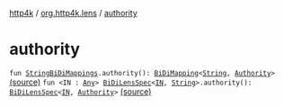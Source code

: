 [http4k](../index.md) / [org.http4k.lens](index.md) / [authority](./authority.md)

# authority

`fun `[`StringBiDiMappings`](-string-bi-di-mappings/index.md)`.authority(): `[`BiDiMapping`](-bi-di-mapping/index.md)`<`[`String`](https://kotlinlang.org/api/latest/jvm/stdlib/kotlin/-string/index.html)`, `[`Authority`](../org.http4k.cloudnative.env/-authority/index.md)`>` [(source)](https://github.com/http4k/http4k/blob/master/http4k-cloudnative/src/main/kotlin/org/http4k/lens/cloudNativeExt.kt#L11)
`fun <IN : `[`Any`](https://kotlinlang.org/api/latest/jvm/stdlib/kotlin/-any/index.html)`> `[`BiDiLensSpec`](-bi-di-lens-spec/index.md)`<`[`IN`](authority.md#IN)`, `[`String`](https://kotlinlang.org/api/latest/jvm/stdlib/kotlin/-string/index.html)`>.authority(): `[`BiDiLensSpec`](-bi-di-lens-spec/index.md)`<`[`IN`](authority.md#IN)`, `[`Authority`](../org.http4k.cloudnative.env/-authority/index.md)`>` [(source)](https://github.com/http4k/http4k/blob/master/http4k-cloudnative/src/main/kotlin/org/http4k/lens/cloudNativeExt.kt#L16)